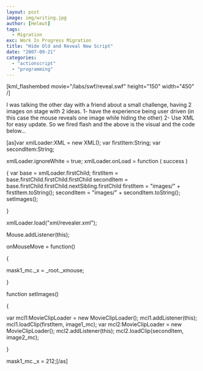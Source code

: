 ```yaml
---
layout: post
image: img/writing.jpg
author: [Helmut]
tags:
  - Migration
exc: Work In Progress Migration
title: "Hide Old and Reveal New Script"
date: "2007-09-21"
categories: 
  - "actionscript"
  - "programming"
---
```


\[kml\_flashembed movie="/labs/swf/reveal.swf" height="150" width="450" /\]

I was talking the other day with a friend about a small challenge, having 2 images on stage with 2 ideas. 1- have the experience being user driven (in this case the mouse reveals one image while hiding the other) 2- Use XML for easy update. So we fired flash and the above is the visual and the code below...

\[as\]var xmlLoader:XML = new XML(); var firstItem:String; var secondItem:String;

xmlLoader.ignoreWhite = true; xmlLoader.onLoad = function ( success )

{ var base = xmlLoader.firstChild; firstItem = base.firstChild.firstChild.firstChild secondItem = base.firstChild.firstChild.nextSibling.firstChild firstItem = "images/" + firstItem.toString(); secondItem = "images/" + secondItem.toString(); setImages();

}

xmlLoader.load("xml/revealer.xml");

Mouse.addListener(this);

onMouseMove = function()

{

mask1\_mc.\_x = \_root.\_xmouse;

}

function setImages()

{

var mcl1:MovieClipLoader = new MovieClipLoader(); mcl1.addListener(this); mcl1.loadClip(firstItem, image1\_mc); var mcl2:MovieClipLoader = new MovieClipLoader(); mcl2.addListener(this); mcl2.loadClip(secondItem, image2\_mc);

}

mask1\_mc.\_x = 212;\[/as\]

